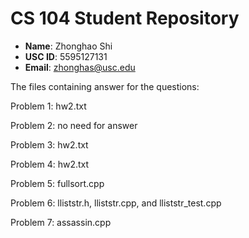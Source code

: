 # CS 104 Student Repository

- **Name**: Zhonghao Shi	
- **USC ID**: 5595127131
- **Email**: zhonghas@usc.edu

The files containing answer for the questions:

Problem 1: hw2.txt

Problem 2: no need for answer

Problem 3: hw2.txt

Problem 4: hw2.txt

Problem 5: fullsort.cpp

Problem 6: lliststr.h, lliststr.cpp, and lliststr_test.cpp

Problem 7: assassin.cpp
